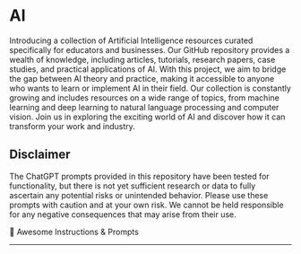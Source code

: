 # AI
Introducing a collection of Artificial Intelligence resources curated specifically for educators and businesses. Our GitHub repository provides a wealth of knowledge, including articles, tutorials, research papers, case studies, and practical applications of AI. With this project, we aim to bridge the gap between AI theory and practice, making it accessible to anyone who wants to learn or implement AI in their field. Our collection is constantly growing and includes resources on a wide range of topics, from machine learning and deep learning to natural language processing and computer vision. Join us in exploring the exciting world of AI and discover how it can transform your work and industry.

## Disclaimer
The ChatGPT prompts provided in this repository have been tested for functionality, but there is not yet sufficient research or data to fully ascertain any potential risks or unintended behavior. Please use these prompts with caution and at your own risk. We cannot be held responsible for any negative consequences that may arise from their use.

🧠 Awesome Instructions & Prompts
___
